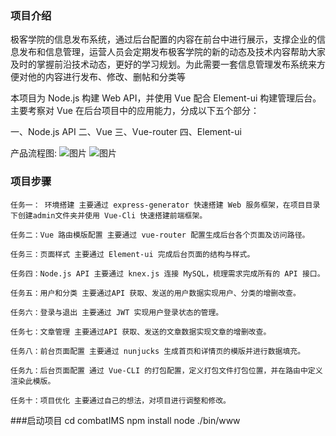 ### 项目介绍
极客学院的信息发布系统，通过后台配置的内容在前台中进行展示，支撑企业的信息发布和信息管理，运营人员会定期发布极客学院的新的动态及技术内容帮助大家及时的掌握前沿技术动态，更好的学习规划。为此需要一套信息管理发布系统来方便对他的内容进行发布、修改、删帖和分类等

本项目为 Node.js 构建 Web API，并使用 Vue 配合 Element-ui 构建管理后台。主要考察对 Vue 在后台项目中的应用能力，分成以下五个部分：

一、Node.js API
二、Vue
三、Vue-router
四、Element-ui

产品流程图:
![图片](https://uploader.shimo.im/f/valhfAWED9AW9oje.png!thumbnail)
![图片](https://uploader.shimo.im/f/XEL20xyE0oADzelo.png!thumbnail)

### 项目步骤

    任务一： 环境搭建 主要通过 express-generator 快速搭建 Web 服务框架，在项目目录下创建admin文件夹并使用 Vue-Cli 快速搭建前端框架。

    任务二：Vue 路由模版配置 主要通过 vue-router 配置生成后台各个页面及访问路径。

    任务三：页面样式 主要通过 Element-ui 完成后台页面的结构与样式。

    任务四：Node.js API 主要通过 knex.js 连接 MySQL，梳理需求完成所有的 API 接口。

    任务五：用户和分类 主要通过API 获取、发送的用户数据实现用户、分类的增删改查。

    任务六：登录与退出 主要通过 JWT 实现用户登录状态的管理。

    任务七：文章管理 主要通过API 获取、发送的文章数据实现文章的增删改查。

    任务八：前台页面配置 主要通过 nunjucks 生成首页和详情页的模版并进行数据填充。

    任务九：后台页面配置 通过 Vue-CLI 的打包配置，定义打包文件打包位置，并在路由中定义渲染此模版。

    任务十：项目优化 主要通过自己的想法，对项目进行调整和修改。

###启动项目
    cd combatIMS 
    npm install
    node ./bin/www



